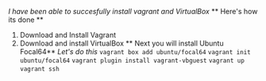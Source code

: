 *I have been able to succesfully install vagrant and VirtualBox*
** Here's how its done **
1. Download and Install Vagrant
2. Download and install VirtualBox
** Next you will install Ubuntu Focal64**
*Let's do this*
`vagrant box add ubuntu/focal64`
`vagrant init ubuntu/focal64`
`vagrant plugin install vagrant-vbguest`
`vagrant up`
`vagrant ssh`
